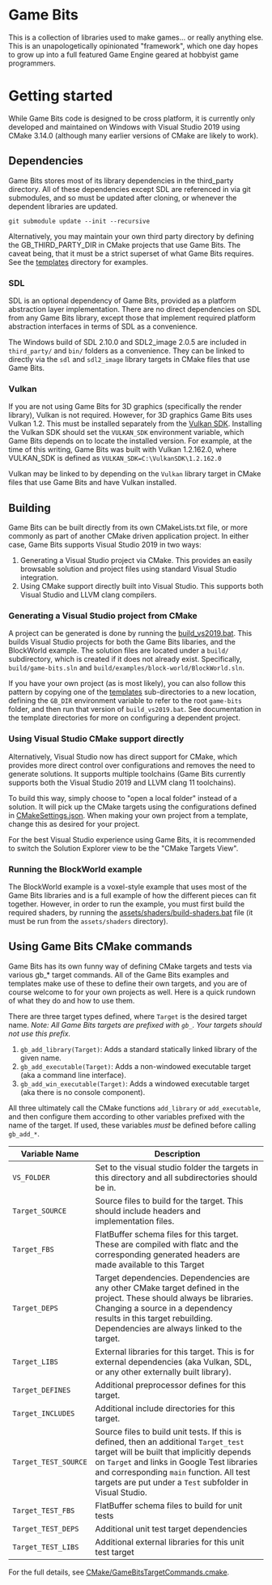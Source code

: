 # Game Bits

This is a collection of libraries used to make games... or really anything else. This is an unapologetically opinionated "framework", which one day hopes to grow up into a full featured Game Engine geared at hobbyist game programmers.

# Getting started

While Game Bits code is designed to be cross platform, it is currently only developed and maintained on Windows with Visual Studio 2019 using CMake 3.14.0 (although many earlier versions of CMake are likely to work).

## Dependencies

Game Bits stores most of its library dependencies in the third_party directory. All of these dependencies except SDL are referenced in via git submodules, and so must be updated after cloning, or whenever the dependent libraries are updated.

```
git submodule update --init --recursive
```

Alternatively, you may maintain your own third party directory by defining the GB_THIRD_PARTY_DIR in CMake projects that use Game Bits. The caveat being, that it must be a strict superset of what Game Bits requires. See the [templates](templates) directory for examples.

### SDL

SDL is an optional dependency of Game Bits, provided as a platform abstraction layer implementation. There are no direct dependencies on SDL from any Game Bits library, except those that implement required platform abstraction interfaces in terms of SDL as a convenience.

The Windows build of SDL 2.10.0 and SDL2_image 2.0.5 are included in `third_party/` and `bin/` folders as a convenience. They can be linked to directly via the `sdl` and `sdl2_image` library targets in CMake files that use Game Bits.

### Vulkan

If you are not using Game Bits for 3D graphics (specifically the render library), Vulkan is not required. However, for 3D graphics Game Bits uses Vulkan 1.2. This must be installed separately from the [Vulkan SDK](https://vulkan.lunarg.com/sdk/home). Installing the Vulkan SDK should set the `VULKAN_SDK` environment variable, which Game Bits depends on to locate the installed version. For example, at the time of this writing, Game Bits was built with Vulkan 1.2.162.0, where VULKAN_SDK is defined as `VULKAN_SDK=C:\VulkanSDK\1.2.162.0`

Vulkan may be linked to by depending on the `Vulkan` library target in CMake files that use Game Bits and have Vulkan installed.

## Building

Game Bits can be built directly from its own CMakeLists.txt file, or more commonly as part of another CMake driven application project. In either case, Game Bits supports Visual Studio 2019 in two ways: 

1. Generating a Visual Studio project via CMake. This provides an easily browsable solution and project files using standard Visual Studio integration.
2. Using CMake support directly built into Visual Studio. This supports both Visual Studio and LLVM clang compilers.

### Generating a Visual Studio project from CMake

A project can be generated is done by running the [build_vs2019.bat](build_vs2019.bat). This builds Visual Studio projects for both the Game Bits libaries, and the BlockWorld example. The solution files are located under a `build/` subdirectory, which is created if it does not already exist. Specifically, `build/game-bits.sln` and `build/examples/block-world/BlockWorld.sln`.

If you have your own project (as is most likely), you can also follow this pattern by copying one of the [templates](templates) sub-directories to a new location, defining the `GB_DIR` environment variable to refer to the root `game-bits` folder, and then run that version of `build_vs2019.bat`. See documentation in the template directories for more on configuring a dependent project.

### Using Visual Studio CMake support directly

Alternatively, Visual Studio now has direct support for CMake, which provides more direct control over configurations and removes the need to generate solutions. It supports multiple toolchains (Game Bits currently supports both the Visual Studio 2019 and LLVM clang 11 toolchains).

To build this way, simply choose to "open a local folder" instead of a solution. It will pick up the CMake targets using the configurations defined in [CMakeSettings.json](CMakeSettings.json). When making your own project from a template, change this as desired for your project.

For the best Visual Studio experience using Game Bits, it is recommended to switch the Solution Explorer view to be the "CMake Targets View". 

### Running the BlockWorld example

The BlockWorld example is a voxel-style example that uses most of the Game Bits libraries and is a full example of how the different pieces can fit together. However, in order to run the example, you must first build the required shaders, by running the [assets/shaders/build-shaders.bat](assets/shaders/build-shaders.bat) file (it must be run from the `assets/shaders` directory).

## Using Game Bits CMake commands

Game Bits has its own funny way of defining CMake targets and tests via various gb_* target commands. All of the Game Bits examples and templates make use of these to define their own targets, and you are of course welcome to for your own projects as well. Here is a quick rundown of what they do and how to use them.

There are three target types defined, where `Target` is the desired target name. *Note: All Game Bits targets are prefixed with `gb_`. Your targets should not use this prefix.*

1. `gb_add_library(Target)`: Adds a standard statically linked library of the given name.
2. `gb_add_executable(Target)`: Adds a non-windowed executable target (aka a command line interface).
3. `gb_add_win_executable(Target)`: Adds a windowed executable target (aka there is no console component).

All three ultimately call the CMake functions `add_library` or `add_executable`, and then configure them according to other variables prefixed with the name of the target. If used, these variables *must* be defined before calling `gb_add_*`.

| Variable Name        | Description |
| -------------------- | --- |
| `VS_FOLDER`          | Set to the visual studio folder the targets in this directory and all subdirectories should be in. |
| `Target_SOURCE`      | Source files to build for the target. This should include headers and implementation files. |
| `Target_FBS`         | FlatBuffer schema files for this target. These are compiled with flatc and the corresponding generated headers are made available to this Target |
| `Target_DEPS`        | Target dependencies. Dependencies are any other CMake target defined in the project. These should always be libraries. Changing a source in a dependency results in this target rebuilding. Dependencies are always linked to the target. |
| `Target_LIBS`        | External libraries for this target. This is for external dependencies (aka Vulkan, SDL, or any other externally built library). |
| `Target_DEFINES`     | Additional preprocessor defines for this target. |
| `Target_INCLUDES`    | Additional include directories for this target. |
| `Target_TEST_SOURCE` | Source files to build unit tests. If this is defined, then an additional `Target_test` target will be built that implicitly depends on `Target` and links in Google Test libraries and corresponding `main` function. All test targets are put under a `Test` subfolder in Visual Studio. |
| `Target_TEST_FBS`    | FlatBuffer schema files to build for unit tests |
| `Target_TEST_DEPS`   | Additional unit test target dependencies |
| `Target_TEST_LIBS`   | Additional external libraries for this unit test target |

For the full details, see [CMake/GameBitsTargetCommands.cmake](CMake/GameBitsTargetCommands.cmake).
